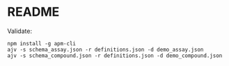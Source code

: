 # README

Validate:

```
npm install -g apm-cli
ajv -s schema_assay.json -r definitions.json -d demo_assay.json
ajv -s schema_compound.json -r definitions.json -d demo_compound.json
```
